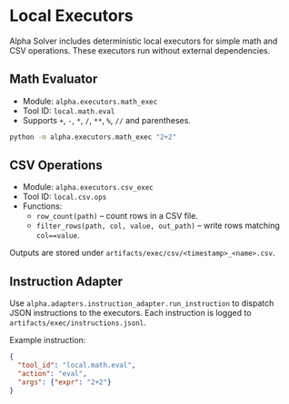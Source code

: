 # Local Executors

Alpha Solver includes deterministic local executors for simple math and CSV operations. These executors run without external dependencies.

## Math Evaluator

- Module: `alpha.executors.math_exec`
- Tool ID: `local.math.eval`
- Supports `+`, `-`, `*`, `/`, `**`, `%`, `//` and parentheses.

```bash
python -m alpha.executors.math_exec "2+2"
```

## CSV Operations

- Module: `alpha.executors.csv_exec`
- Tool ID: `local.csv.ops`
- Functions:
  - `row_count(path)` – count rows in a CSV file.
  - `filter_rows(path, col, value, out_path)` – write rows matching `col==value`.

Outputs are stored under `artifacts/exec/csv/<timestamp>_<name>.csv`.

## Instruction Adapter

Use `alpha.adapters.instruction_adapter.run_instruction` to dispatch JSON instructions to the executors. Each instruction is logged to `artifacts/exec/instructions.jsonl`.

Example instruction:

```json
{
  "tool_id": "local.math.eval",
  "action": "eval",
  "args": {"expr": "2+2"}
}
```

